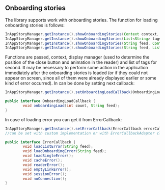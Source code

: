 ## Onboarding stories

The library supports work with onboarding stories. 
The function for loading onboarding stories is follows:
```java
InAppStoryManager.getInstance().showOnboardingStories(Context context, AppearanceManager manager); //loads feed 'onboarding'
InAppStoryManager.getInstance().showOnboardingStories(List<String> tags, Context context, AppearanceManager manager); //loads feed 'onboarding'
InAppStoryManager.getInstance().showOnboardingStories(String feed, Context context, AppearanceManager manager); //loads specified feed
InAppStoryManager.getInstance().showOnboardingStories(String feed, List<String> tags, Context context, AppearanceManager manager); //loads specified feed
```

Functions are passed, context, display manager (used to determine the position of the close button and animation in the reader) and list of tags for second.
It may be necessary to perform some action in the application immediately after the onboarding stories is loaded (or if they could not appear on screen, since all of them were already displayed earlier or some kind of error occurred). In can be done by setting next callback:

```java
InAppStoryManager.getInstance().setOnboardingLoadCallback(OnboardingLoadCallback onboardingLoadCallback); 

public interface OnboardingLoadCallback {
        void onboardingLoad(int count, String feed);
}
```

In case of loading error you can get it from ErrorCallback:

```java
InAppStoryManager.getInstance().setErrorCallback(ErrorCallback errorCallback); 
//can be set with custom implementation or with ErrorCallbackAdapter class

public interface ErrorCallback {
        void loadListError(String feed);
        void loadOnboardingError(String feed);
        void loadSingleError();
        void cacheError();
        void readerError();
        void emptyLinkError();
        void sessionError();
        void noConnection();
}
```
